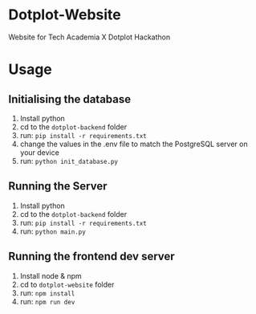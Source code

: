 # Dotplot-Website

Website for Tech Academia X Dotplot Hackathon

# Usage

## Initialising the database

1. Install python
2. cd to the `dotplot-backend` folder
3. run: `pip install -r requirements.txt`
4. change the values in the .env file to match the PostgreSQL server on your device
5. run: `python init_database.py`

## Running the Server

1. Install python
2. cd to the `dotplot-backend` folder
3. run: `pip install -r requirements.txt`
4. run: `python main.py`

## Running the frontend dev server

1. Install node & npm
2. cd to `dotplot-website` folder
3. run: `npm install`
4. run: `npm run dev`
